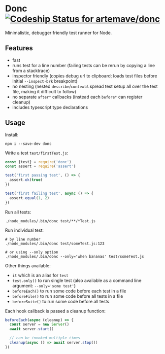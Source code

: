 # Donc [![Codeship Status for artemave/donc](https://app.codeship.com/projects/3127301f-c33a-4a4d-a68a-c2c0659bdfef/status?branch=master)](https://app.codeship.com/projects/430410)

Minimalistic, debugger friendly test runner for Node.

## Features

- fast
- runs test for a line number (failing tests can be rerun by copying a line from a stacktrace)
- inspector friendly (copies debug url to clipboard; loads test files before initial `--inspect-brk` breakpoint)
- no nesting (nested `describe`/`context`s spread test setup all over the test file, making it difficult to follow)
- no separate `after*` callbacks (instead each `before*` can register cleanup)
- includes typescript type declarations

## Usage

Install:

    npm i --save-dev donc


Write a test `test/firstTest.js`:

```javascript
const {test} = require('donc')
const assert = require('assert')

test('first passing test', () => {
  assert.ok(true)
})

test('first failing test', async () => {
  assert.equal(1, 2)
})
```

Run all tests:

    ./node_modules/.bin/donc test/**/*Test.js

Run individual test:

    # by line number
    ./node_modules/.bin/donc test/someTest.js:123
    
    # or using --only option
    ./node_modules/.bin/donc --only='when bananas' test/someTest.js

Other things available:

- `it` which is an alias for `test`
- `test.only()` to run single test (also available as a command line argument: `--only='some test'`)
- `beforeEach()` to run some code before each test in a file
- `beforeFile()` to run some code before all tests in a file
- `beforeSuite()` to run some code before all tests

Each hook callback is passed a cleanup function:

```javascript
beforeEach(async (cleanup) => {
  const server = new Server()
  await server.start()

  // can be invoked multiple times
  cleanup(async () => await server.stop())
})
```
